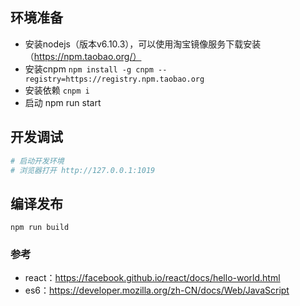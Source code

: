 
## 环境准备
-   安装nodejs（版本v6.10.3），可以使用淘宝镜像服务下载安装（https://npm.taobao.org/）
-   安装cnpm ```npm install -g cnpm --registry=https://registry.npm.taobao.org```
-   安装依赖 ``` cnpm i ```
-   启动  npm run start 

## 开发调试

```bash
# 启动开发环境
# 浏览器打开 http://127.0.0.1:1019
```

## 编译发布

```
npm run build
```


### 参考

- react：https://facebook.github.io/react/docs/hello-world.html
- es6：https://developer.mozilla.org/zh-CN/docs/Web/JavaScript
